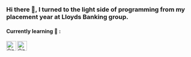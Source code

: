 ### Hi there 👋, I turned to the light side of programming from my placement year at Lloyds Banking group.

#### Currently learning :notebook: :
<img align="left" alt="Github" width="26px" src="https://upload.wikimedia.org/wikipedia/commons/1/17/GraphQL_Logo.svg" />



<!--
**divakaivan/divakaivan** is a ✨ _special_ ✨ repository because its `README.md` (this file) appears on your GitHub profile.

Here are some ideas to get you started:

- 🔭 I’m currently working on ...
- 🌱 I’m currently learning ...
- 👯 I’m looking to collaborate on ...
- 🤔 I’m looking for help with ...
- 💬 Ask me about ...
- 📫 How to reach me: ...
- 😄 Pronouns: ...
- ⚡ Fun fact: ...
-->
<img align="left" alt="Github" width="26px" src="https://www.freepngimg.com/thumb/github/1-2-github-free-png-image.png" />
